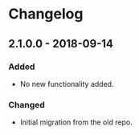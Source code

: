 # Changelog

## 2.1.0.0 - 2018-09-14
### Added
- No new functionality added.

### Changed
- Initial migration from the old repo.
